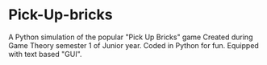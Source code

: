 # Pick-Up-bricks
A Python simulation of the popular "Pick Up Bricks" game
Created during Game Theory semester 1 of Junior year. Coded in Python for fun. Equipped with text based "GUI".
